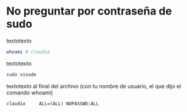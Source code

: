 # No preguntar por contraseña de sudo
textotexto
```bash
whoami # claudio
```
textotexto
```bash
sudo visudo
```
textotexto al final del archivo (con tu nombre de usuario, el que dijo el comando whoami)
```
claudio		ALL=(ALL) NOPASSWD:ALL
```
